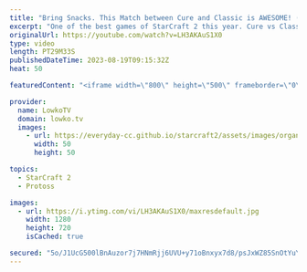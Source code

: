 ```yaml
---
title: "Bring Snacks. This Match between Cure and Classic is AWESOME! (StarCraft 2)"
excerpt: "One of the best games of StarCraft 2 this year. Cure vs Classic from Gamers8. Both pro gamers try to end this SC2 match as quickly as possible by  being in the opponents face the entire time, but neither of them gets the job done in the early game. A chaotic game with multiple base races ensues. Support"
originalUrl: https://youtube.com/watch?v=LH3AKAuS1X0
type: video
length: PT29M33S
publishedDateTime: 2023-08-19T09:15:32Z
heat: 50

featuredContent: "<iframe width=\"800\" height=\"500\" frameborder=\"0\" src=\"https://www.youtube.com/embed/LH3AKAuS1X0\" allow=\"accelerometer; autoplay; encrypted-media; gyroscope; picture-in-picture\" allowfullscreen></iframe>"

provider:
  name: LowkoTV
  domain: lowko.tv
  images:
    - url: https://everyday-cc.github.io/starcraft2/assets/images/organizations/lowko.tv-50x50.jpg
      width: 50
      height: 50

topics:
  - StarCraft 2
  - Protoss

images:
  - url: https://i.ytimg.com/vi/LH3AKAuS1X0/maxresdefault.jpg
    width: 1280
    height: 720
    isCached: true

secured: "5o/J1UcG500lBnAuzor7j7HNmRjj6UVU+y71oBnxyx7d8/psJxWZ85SnOtYuYodBLnvBkI5tcfqeANPym3CifQaE14D/9MKkokEQrtHZYMmIm9nkdSLSLQELF8TTiMD0T0OeI3AeujSfGs909xO3IdfRp3VNHDmFSunKvUUU1HfWxbaTX71w1S+71hZ40aYdd5nucpzMi35HdbjMwZDEAVBN8eA6hviMXIOU+ciarWWcphUydC1iMJ0P8QGs5egvH+8r5D3epqH+310gsRd9yAEcPkepvOWj08oTgZehck7855rKez8TQYQIxb2JNrEyZxXh2UqwRv7Nl3x7v3myNM/UWY/C0nisLBbmgkAqd+sCZ9ReJwQQagMeu0FnP4YvJsUimyBHQBLLL2BlW7yP222N8z0qL4g3kbF4HxYmLFJGtArOaVkUmwUWDCudI8RI;zI3manryxTs0x/9KQub+Kg=="
---
```


